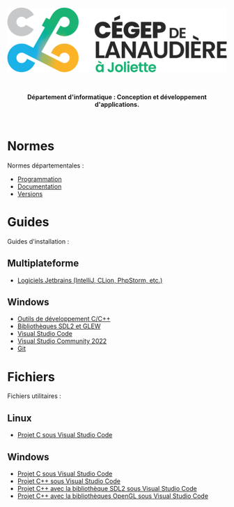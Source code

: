 ![CLJ](Images/logo.png)

<br><p align="center"><b>Département d'informatique : Conception et développement d'applications.</b></p><br>

# Normes

Normes départementales :

- [Programmation](Documents/Normes.md)
- [Documentation](Documents/Doxygen.md)
- [Versions](Documents/Git.md)

# Guides

Guides d'installation :

## Multiplateforme

 - [Logiciels Jetbrains (IntelliJ, CLion, PhpStorm, etc.)](Documents/Jetbrains.md)

## Windows

- [Outils de développement C/C++](Documents/WINBuildTools.md)
- [Bibliothèques SDL2 et GLEW](Documents/WINSDL2.md)
- [Visual Studio Code](Documents/WINVSCode.md)
- [Visual Studio Community 2022](Documents/WINVisualStudio.md)
- [Git](Documents/WINGit.md)

# Fichiers

Fichiers utilitaires :

## Linux

- [Projet C sous Visual Studio Code](Files/LINVSCodeCProject.zip)

## Windows

- [Projet C sous Visual Studio Code](Files/WINVSCodeCProject.zip)
- [Projet C++ sous Visual Studio Code](Files/WINVSCodeCPPProject.zip)
- [Projet C++ avec la bibliothèque SDL2 sous Visual Studio Code](Files/WINVSCodeCPPSDL2Project.zip)
- [Projet C++ avec la bibliothèques OpenGL sous Visual Studio Code](Files/WINVSCodeCPPOGLProject.zip)
